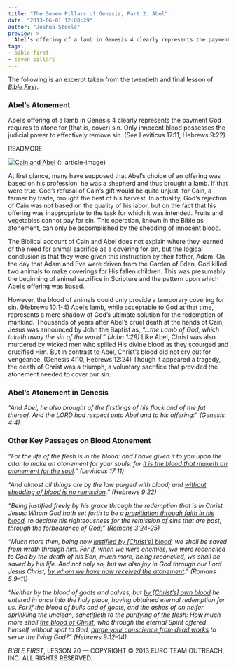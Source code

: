 ```yaml
---
title: "The Seven Pillars of Genesis, Part 2: Abel"
date: "2013-06-01 12:00:29"
author: "Joshua Steele"
preview: >
  Abel’s offering of a lamb in Genesis 4 clearly represents the payment God requires to atone for (that is, cover) sin. Only innocent blood possesses the judicial power to effectively remove sin. (See Leviticus 17:11, Hebrews 9:22)
tags:
- bible first
- seven pillars
---
```


The following is an excerpt taken from the twentieth and final lesson of *<a title="Bible First" href="http://www.getbiblefirst.com" target="_blank">Bible First</a>*.

### Abel’s Atonement

Abel’s offering of a lamb in Genesis 4 clearly represents the payment God requires to atone for (that is, cover) sin. Only innocent blood possesses the judicial power to effectively remove sin. (See Leviticus 17:11, Hebrews 9:22)

READMORE

<a href="//d21yo20tm8bmc2.cloudfront.net/2013/06/Abel.jpg"><img class="alignleft  wp-image-1808" alt="Cain and Abel" src="//d21yo20tm8bmc2.cloudfront.net/2013/06/Abel-366x450.jpg" /></a>
{: .article-image}

At first glance, many have supposed that Abel’s choice of an offering was based on his profession: he was a shepherd and thus brought a lamb. If that were true, God’s refusal of Cain’s gift would be quite unjust, for Cain, a farmer by trade, brought the best of his harvest. In actuality, God’s rejection of Cain was not based on the quality of his labor, but on the fact that his offering was inappropriate to the task for which it was intended. Fruits and vegetables cannot pay for sin. This operation, known in the Bible as atonement, can only be accomplished by the shedding of innocent blood.

The Biblical account of Cain and Abel does not explain where they learned of the need for animal sacrifice as a covering for sin, but the logical conclusion is that they were given this instruction by their father, Adam. On the day that Adam and Eve were driven from the Garden of Eden, God killed two animals to make coverings for His fallen children. This was presumably the beginning of animal sacrifice in Scripture and the pattern upon which Abel’s offering was based.

However, the blood of animals could only provide a temporary covering for sin. (Hebrews 10:1-4) Abel’s lamb, while acceptable to God at that time, represents a mere shadow of God’s ultimate solution for the redemption of mankind. Thousands of years after Abel’s cruel death at the hands of Cain, Jesus was announced by John the Baptist as, *“…the Lamb of God, which taketh away the sin of the world.” (John 1:29)* Like Abel, Christ was also murdered by wicked men who spilled His divine blood as they scourged and crucified Him. But in contrast to Abel, Christ’s blood did not cry out for vengeance. (Genesis 4:10, Hebrews 12:24) Though it appeared a tragedy, the death of Christ was a triumph, a voluntary sacrifice that provided the atonement needed to cover our sin.

### Abel’s Atonement in Genesis

*“And Abel, he also brought of the firstlings of his flock and of the fat thereof. And the LORD had respect unto Abel and to his offering:” (Genesis 4:4)*

### Other Key Passages on Blood Atonement

*“For the life of the flesh is in the blood: and I have given it to you upon the altar to make an atonement for your souls: for <span style="text-decoration: underline;">it is the blood that maketh an atonement for the soul</span>.” (Leviticus 17:11)*

*“And almost all things are by the law purged with blood; and <span style="text-decoration: underline;">without shedding of blood is no remission</span>.” (Hebrews 9:22)*

*“Being justified freely by his grace through the redemption that is in Christ Jesus: Whom God hath set forth to be a <span style="text-decoration: underline;">propitiation through faith in his blood</span>, to declare his righteousness for the remission of sins that are past, through the forbearance of God;” (Romans 3:24-25)*

*“Much more then, being now <span style="text-decoration: underline;">justified by [Christ’s] blood</span>, we shall be saved from wrath through him. For if, when we were enemies, we were reconciled to God by the death of his Son, much more, being reconciled, we shall be saved by his life. And not only so, but we also joy in God through our Lord Jesus Christ, <span style="text-decoration: underline;">by whom we have now received the atonement</span>.” (Romans 5:9–11)*

*“Neither by the blood of goats and calves, but <span style="text-decoration: underline;">by [Christ’s] own blood</span> he entered in once into the holy place, having obtained eternal redemption for us. For if the blood of bulls and of goats, and the ashes of an heifer sprinkling the unclean, sanctifieth to the purifying of the flesh: How much more shall <span style="text-decoration: underline;">the blood of Christ</span>, who through the eternal Spirit offered himself without spot to God, <span style="text-decoration: underline;">purge your conscience from dead works</span> to serve the living God?” (Hebrews 9:12–14)*

*BIBLE FIRST*, LESSON 20 &mdash; COPYRIGHT &copy; 2013 EURO TEAM OUTREACH, INC. ALL RIGHTS RESERVED.
